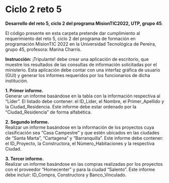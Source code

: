 # Ciclo 2 reto 5
**Desarrollo del reto 5, ciclo 2 del programa MisionTIC2022, UTP, grupo 45**.

El código presente en esta carpeta pretende dar cumplimiento al requerimiento del reto 5, ciclo 2 del programa de formación 
en programación MisionTIC 2022 en la Universidad Tecnológica de Pereira, grupo 45, profesora: Marina Charris.

**Instrucción:**
¡Tripulante! debe crear una aplicación de escritorio, que muestre los resultados de las consultas de información 
solicitadas por el ministerio. Esta aplicación debe contar con una interfaz gráfica de usuario (GUI) y generar los
informes requeridos por los funcionarios de dicha institución.

**1. Primer informe.**<br>
Generar un informe basándose en la tabla con la información respectiva al “Líder”. 
El listado debe contener: el ID_Lider, el Nombre, el Primer_Apellido y la Ciudad_Residencia. 
Este informe debe estar ordenado por la “Ciudad_Residencia” de forma alfabética.

**2. Segundo informe.**<br>
Realizar un informe basándose en la información de los proyectos cuya clasificación sea “Casa Campestre” 
y que estén ubicados en las ciudades de “Santa Marta”, “Cartagena” y “Barranquilla”. 
Este informe debe contener: el ID_Proyecto, la Constructora, el Nùmero_Habitaciones y la respectiva Ciudad.

**3. Tercer informe.**<br>
Realizar un informe basándose en las compras realizadas por los proyectos con el proveedor “Homecenter” y para la ciudad “Salento”. 
Este informe debe incluir: ID_Compra, Constructora y Banco_Vinculado.
